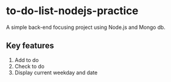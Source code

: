 # to-do-list-nodejs-practice

A simple back-end focusing project using Node.js and Mongo db.

## Key features
1. Add to do
2. Check to do
3. Display current weekday and date
